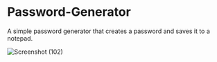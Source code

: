# Password-Generator
A simple password generator that creates a password and saves it to a notepad.




![Screenshot (102)](https://github.com/Oswiny/Password-Generator/assets/71399357/452aa113-b21f-444c-bd1a-8910863ef0f8)
